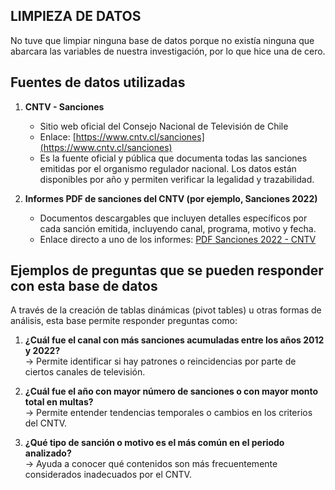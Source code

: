 ## LIMPIEZA DE DATOS
No tuve que limpiar ninguna base de datos porque no existía ninguna que abarcara las variables de nuestra investigación, por lo que hice una de cero. 

## Fuentes de datos utilizadas

1. **CNTV - Sanciones**  
   - Sitio web oficial del Consejo Nacional de Televisión de Chile  
   - Enlace: [https://www.cntv.cl/sanciones](https://www.cntv.cl/sanciones)  
   - Es la fuente oficial y pública que documenta todas las sanciones emitidas por el organismo regulador nacional. Los datos están disponibles por año y permiten verificar la legalidad y trazabilidad.

2. **Informes PDF de sanciones del CNTV (por ejemplo, Sanciones 2022)**  
   - Documentos descargables que incluyen detalles específicos por cada sanción emitida, incluyendo canal, programa, motivo y fecha.  
   - Enlace directo a uno de los informes: [PDF Sanciones 2022 - CNTV](https://www.cntv.cl/sanciones/pdf-sanciones-2022)

## Ejemplos de preguntas que se pueden responder con esta base de datos

A través de la creación de tablas dinámicas (pivot tables) u otras formas de análisis, esta base permite responder preguntas como:

1. **¿Cuál fue el canal con más sanciones acumuladas entre los años 2012 y 2022?**  
   → Permite identificar si hay patrones o reincidencias por parte de ciertos canales de televisión.

2. **¿Cuál fue el año con mayor número de sanciones o con mayor monto total en multas?**  
   → Permite entender tendencias temporales o cambios en los criterios del CNTV.

3. **¿Qué tipo de sanción o motivo es el más común en el periodo analizado?**  
   → Ayuda a conocer qué contenidos son más frecuentemente considerados inadecuados por el CNTV.


